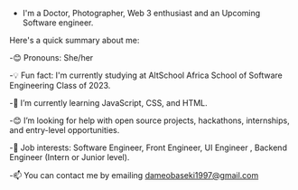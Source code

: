 - I'm a Doctor, Photographer, Web 3 enthusiast and an Upcoming Software engineer.

Here's a quick summary about me:

-😊 Pronouns: She/her

-💡 Fun fact: I'm currently studying at AltSchool Africa School of Software Engineering Class of 2023.

-🌱 I’m currently learning JavaScript, CSS, and HTML.

-😊 I’m looking for help with open source projects, hackathons, internships, and entry-level opportunities.

-💼 Job interests: Software Engineer, Front Engineer, UI Engineer , Backend Engineer  (Intern or Junior level).

-📫 You can contact me by emailing dameobaseki1997@gmail.com
<!---
deim98/deim98 is a ✨ special ✨ repository because its `README.md` (this file) appears on your GitHub profile.
You can click the Preview link to take a look at your changes.
--->
